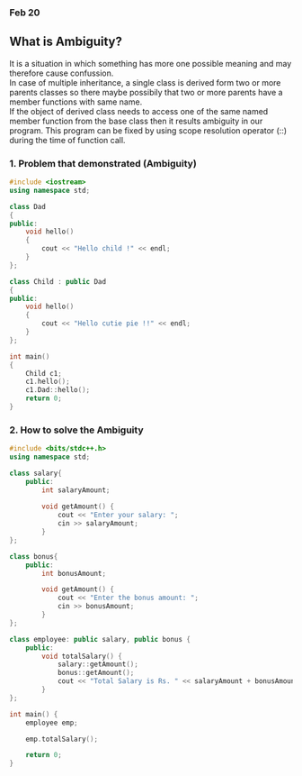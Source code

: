 ### Feb 20

## What is Ambiguity?
It is a situation in which something has more one possible meaning and may therefore cause confussion. <br>
In case of multiple inheritance, a single class is derived form two or more parents classes so there maybe possibily that two or more parents have a member functions with same name. <br>
If the object of derived class needs to access one of the same named member function from the base class then it results ambiguity in our program. This program can be fixed by using scope resolution operator (::) during the time of function call.

### 1. Problem that demonstrated (Ambiguity)

```cpp
#include <iostream>
using namespace std;

class Dad
{
public:
    void hello()
    {
        cout << "Hello child !" << endl;
    }
};

class Child : public Dad
{
public:
    void hello()
    {
        cout << "Hello cutie pie !!" << endl;
    }
};

int main()
{
    Child c1;
    c1.hello();
    c1.Dad::hello();
    return 0;
}
```

### 2. How to solve the Ambiguity

```cpp
#include <bits/stdc++.h>
using namespace std;

class salary{
    public:
        int salaryAmount;
        
        void getAmount() {
            cout << "Enter your salary: ";
            cin >> salaryAmount;
        }
};

class bonus{
    public:
        int bonusAmount;

        void getAmount() {
            cout << "Enter the bonus amount: ";
            cin >> bonusAmount;
        }
};

class employee: public salary, public bonus {
    public:
        void totalSalary() {
            salary::getAmount();
            bonus::getAmount();
            cout << "Total Salary is Rs. " << salaryAmount + bonusAmount;
        }
};

int main() {
    employee emp;

    emp.totalSalary();

    return 0;
}
```